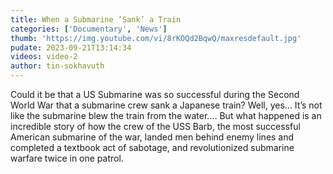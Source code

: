 ```yaml
---
title: When a Submarine ‘Sank’ a Train
categories: ['Documentary', 'News']
thumb: 'https://img.youtube.com/vi/8rKOQd2BqwQ/maxresdefault.jpg'
pudate: 2023-09-21T13:14:34
videos: video-2
author: tin-sokhavuth
---
```

<!--src/content/posts/post-2.md-->

Could it be that a US Submarine was so successful during the Second World War that a submarine crew sank a Japanese train? Well, yes... It’s not like the submarine blew the train from the water…. But what happened is an incredible story of how the crew of the USS Barb, the most successful American submarine of the war, landed men behind enemy lines and completed a textbook act of sabotage, and revolutionized submarine warfare twice in one patrol.